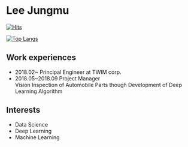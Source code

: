 # Lee Jungmu

[![Hits](https://hits.seeyoufarm.com/api/count/incr/badge.svg?url=https%3A%2F%2Fgithub.com%2Fleejungmu&count_bg=%2379C83D&title_bg=%23555555&icon=&icon_color=%23E7E7E7&title=Visits&edge_flat=false)](https://hits.seeyoufarm.com)

[![Top Langs](https://github-readme-stats.vercel.app/api/top-langs/?username=leejungmu&layout=compact&show_icons=true)](https://github.com/anuraghazra/github-readme-stats)

## Work experiences 
- 2018.02~ Principal Engineer at TWIM corp.
- 2018.05~2018.09 Project Manager   
                  Vision Inspection of Automobile Parts though Development of Deep Learning Algorithm

## Interests
 - Data Science
 - Deep Learning
 - Machine Learning
<!--
**leejungmu/leejungmu** is a ✨ _special_ ✨ repository because its `README.md` (this file) appears on your GitHub profile.

Here are some ideas to get you started:

- 🔭 I’m currently working on ...
- 🌱 I’m currently learning ...
- 👯 I’m looking to collaborate on ...
- 🤔 I’m looking for help with ...
- 💬 Ask me about ...
- 📫 How to reach me: ...
- 😄 Pronouns: ...
- ⚡ Fun fact: ...
-->
